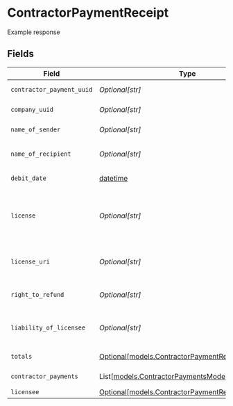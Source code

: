 # ContractorPaymentReceipt

Example response


## Fields

| Field                                                                                                                                                                         | Type                                                                                                                                                                          | Required                                                                                                                                                                      | Description                                                                                                                                                                   | Example                                                                                                                                                                       |
| ----------------------------------------------------------------------------------------------------------------------------------------------------------------------------- | ----------------------------------------------------------------------------------------------------------------------------------------------------------------------------- | ----------------------------------------------------------------------------------------------------------------------------------------------------------------------------- | ----------------------------------------------------------------------------------------------------------------------------------------------------------------------------- | ----------------------------------------------------------------------------------------------------------------------------------------------------------------------------- |
| `contractor_payment_uuid`                                                                                                                                                     | *Optional[str]*                                                                                                                                                               | :heavy_minus_sign:                                                                                                                                                            | A unique identifier of the contractor payment receipt.                                                                                                                        |                                                                                                                                                                               |
| `company_uuid`                                                                                                                                                                | *Optional[str]*                                                                                                                                                               | :heavy_minus_sign:                                                                                                                                                            | A unique identifier of the company making the contractor payment.                                                                                                             |                                                                                                                                                                               |
| `name_of_sender`                                                                                                                                                              | *Optional[str]*                                                                                                                                                               | :heavy_minus_sign:                                                                                                                                                            | The name of the company making the contractor payment.                                                                                                                        |                                                                                                                                                                               |
| `name_of_recipient`                                                                                                                                                           | *Optional[str]*                                                                                                                                                               | :heavy_minus_sign:                                                                                                                                                            | The individual or company name of the contractor receiving payment.                                                                                                           |                                                                                                                                                                               |
| `debit_date`                                                                                                                                                                  | [datetime](https://docs.python.org/3/library/datetime.html#datetime-objects)                                                                                                  | :heavy_minus_sign:                                                                                                                                                            | The debit date for the contractor payment.                                                                                                                                    | 2022-05-30                                                                                                                                                                    |
| `license`                                                                                                                                                                     | *Optional[str]*                                                                                                                                                               | :heavy_minus_sign:                                                                                                                                                            | Always the fixed string "Your payroll provider partners with Gusto Inc. for payments processing. Gusto Inc. is a licensed money transmitter. Learn more on our license page." |                                                                                                                                                                               |
| `license_uri`                                                                                                                                                                 | *Optional[str]*                                                                                                                                                               | :heavy_minus_sign:                                                                                                                                                            | URL for the license information for the licensed payroll processor. Always the fixed string "https://gusto.com/about/licenses"                                                |                                                                                                                                                                               |
| `right_to_refund`                                                                                                                                                             | *Optional[str]*                                                                                                                                                               | :heavy_minus_sign:                                                                                                                                                            | URL for information related to right to refund. Always the fixed string "https://gusto.com/about/licenses"                                                                    |                                                                                                                                                                               |
| `liability_of_licensee`                                                                                                                                                       | *Optional[str]*                                                                                                                                                               | :heavy_minus_sign:                                                                                                                                                            | URL for information related to right to liability of licensee. Always the fixed string "https://gusto.com/about/licenses"                                                     |                                                                                                                                                                               |
| `totals`                                                                                                                                                                      | [Optional[models.ContractorPaymentReceiptTotals]](../models/contractorpaymentreceipttotals.md)                                                                                | :heavy_minus_sign:                                                                                                                                                            | The subtotals for the contractor payment.                                                                                                                                     |                                                                                                                                                                               |
| `contractor_payments`                                                                                                                                                         | List[[models.ContractorPaymentsModel](../models/contractorpaymentsmodel.md)]                                                                                                  | :heavy_minus_sign:                                                                                                                                                            | An array of contractor payments for this contractor payment.                                                                                                                  |                                                                                                                                                                               |
| `licensee`                                                                                                                                                                    | [Optional[models.ContractorPaymentReceiptLicensee]](../models/contractorpaymentreceiptlicensee.md)                                                                            | :heavy_minus_sign:                                                                                                                                                            | The licensed payroll processor                                                                                                                                                |                                                                                                                                                                               |